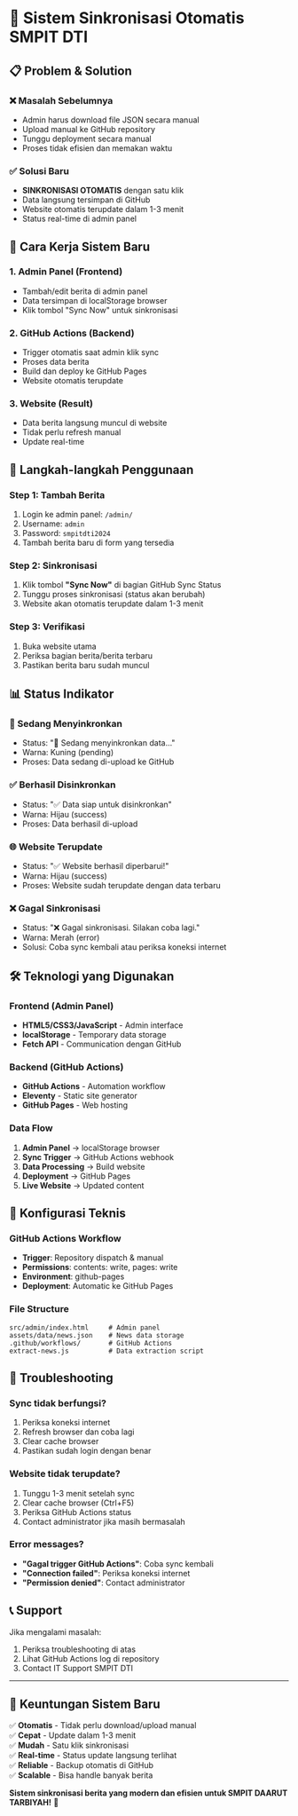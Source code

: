 # 🚀 Sistem Sinkronisasi Otomatis SMPIT DTI

## 📋 Problem & Solution

### ❌ Masalah Sebelumnya
- Admin harus download file JSON secara manual
- Upload manual ke GitHub repository
- Tunggu deployment secara manual
- Proses tidak efisien dan memakan waktu

### ✅ Solusi Baru
- **SINKRONISASI OTOMATIS** dengan satu klik
- Data langsung tersimpan di GitHub
- Website otomatis terupdate dalam 1-3 menit
- Status real-time di admin panel

## 🔄 Cara Kerja Sistem Baru

### 1. Admin Panel (Frontend)
- Tambah/edit berita di admin panel
- Data tersimpan di localStorage browser
- Klik tombol "Sync Now" untuk sinkronisasi

### 2. GitHub Actions (Backend)
- Trigger otomatis saat admin klik sync
- Proses data berita
- Build dan deploy ke GitHub Pages
- Website otomatis terupdate

### 3. Website (Result)
- Data berita langsung muncul di website
- Tidak perlu refresh manual
- Update real-time

## 🎯 Langkah-langkah Penggunaan

### Step 1: Tambah Berita
1. Login ke admin panel: `/admin/`
2. Username: `admin`
3. Password: `smpitdti2024`
4. Tambah berita baru di form yang tersedia

### Step 2: Sinkronisasi
1. Klik tombol **"Sync Now"** di bagian GitHub Sync Status
2. Tunggu proses sinkronisasi (status akan berubah)
3. Website akan otomatis terupdate dalam 1-3 menit

### Step 3: Verifikasi
1. Buka website utama
2. Periksa bagian berita/berita terbaru
3. Pastikan berita baru sudah muncul

## 📊 Status Indikator

### 🔄 Sedang Menyinkronkan
- Status: "🔄 Sedang menyinkronkan data..."
- Warna: Kuning (pending)
- Proses: Data sedang di-upload ke GitHub

### ✅ Berhasil Disinkronkan
- Status: "✅ Data siap untuk disinkronkan"
- Warna: Hijau (success)
- Proses: Data berhasil di-upload

### 🌐 Website Terupdate
- Status: "✅ Website berhasil diperbarui!"
- Warna: Hijau (success)
- Proses: Website sudah terupdate dengan data terbaru

### ❌ Gagal Sinkronisasi
- Status: "❌ Gagal sinkronisasi. Silakan coba lagi."
- Warna: Merah (error)
- Solusi: Coba sync kembali atau periksa koneksi internet

## 🛠️ Teknologi yang Digunakan

### Frontend (Admin Panel)
- **HTML5/CSS3/JavaScript** - Admin interface
- **localStorage** - Temporary data storage
- **Fetch API** - Communication dengan GitHub

### Backend (GitHub Actions)
- **GitHub Actions** - Automation workflow
- **Eleventy** - Static site generator
- **GitHub Pages** - Web hosting

### Data Flow
1. **Admin Panel** → localStorage browser
2. **Sync Trigger** → GitHub Actions webhook
3. **Data Processing** → Build website
4. **Deployment** → GitHub Pages
5. **Live Website** → Updated content

## 🔧 Konfigurasi Teknis

### GitHub Actions Workflow
- **Trigger**: Repository dispatch & manual
- **Permissions**: contents: write, pages: write
- **Environment**: github-pages
- **Deployment**: Automatic ke GitHub Pages

### File Structure
```
src/admin/index.html     # Admin panel
assets/data/news.json    # News data storage
.github/workflows/       # GitHub Actions
extract-news.js          # Data extraction script
```

## 🚨 Troubleshooting

### Sync tidak berfungsi?
1. Periksa koneksi internet
2. Refresh browser dan coba lagi
3. Clear cache browser
4. Pastikan sudah login dengan benar

### Website tidak terupdate?
1. Tunggu 1-3 menit setelah sync
2. Clear cache browser (Ctrl+F5)
3. Periksa GitHub Actions status
4. Contact administrator jika masih bermasalah

### Error messages?
- **"Gagal trigger GitHub Actions"**: Coba sync kembali
- **"Connection failed"**: Periksa koneksi internet
- **"Permission denied"**: Contact administrator

## 📞 Support

Jika mengalami masalah:
1. Periksa troubleshooting di atas
2. Lihat GitHub Actions log di repository
3. Contact IT Support SMPIT DTI

---

## 🎉 Keuntungan Sistem Baru

✅ **Otomatis** - Tidak perlu download/upload manual  
✅ **Cepat** - Update dalam 1-3 menit  
✅ **Mudah** - Satu klik sinkronisasi  
✅ **Real-time** - Status update langsung terlihat  
✅ **Reliable** - Backup otomatis di GitHub  
✅ **Scalable** - Bisa handle banyak berita  

**Sistem sinkronisasi berita yang modern dan efisien untuk SMPIT DAARUT TARBIYAH!** 🏫